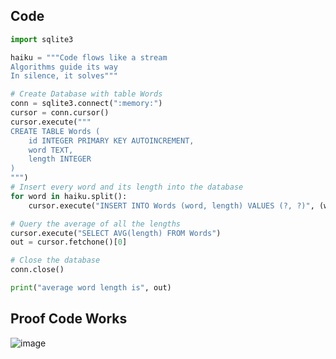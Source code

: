 ## Code
```.py
import sqlite3

haiku = """Code flows like a stream
Algorithms guide its way
In silence, it solves"""

# Create Database with table Words
conn = sqlite3.connect(":memory:")
cursor = conn.cursor()
cursor.execute("""
CREATE TABLE Words (
    id INTEGER PRIMARY KEY AUTOINCREMENT,
    word TEXT,
    length INTEGER
)
""")
# Insert every word and its length into the database
for word in haiku.split():
    cursor.execute("INSERT INTO Words (word, length) VALUES (?, ?)", (word, len(word)))

# Query the average of all the lengths
cursor.execute("SELECT AVG(length) FROM Words")
out = cursor.fetchone()[0]

# Close the database
conn.close()

print("average word length is", out)

```

## Proof Code Works

![image](https://github.com/user-attachments/assets/b69a9088-9a5a-4cf2-bee3-a9ed7c538d4f)
